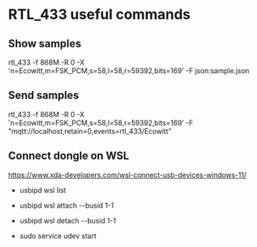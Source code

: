 # RTL_433 useful commands

## Show samples

rtl_433 -f 868M -R 0 -X 'n=Ecowitt,m=FSK_PCM,s=58,l=58,r=59392,bits=169' -F json:sample.json

## Send samples

rtl_433 -f 868M -R 0 -X 'n=Ecowitt,m=FSK_PCM,s=58,l=58,r=59392,bits=169' -F "mqtt://localhost,retain=0,events=rtl_433/Ecowitt"

## Connect dongle on WSL

https://www.xda-developers.com/wsl-connect-usb-devices-windows-11/

- usbipd wsl list

- usbipd wsl attach --busid 1-1

- usbipd wsl detach --busid 1-1

- sudo service udev start

